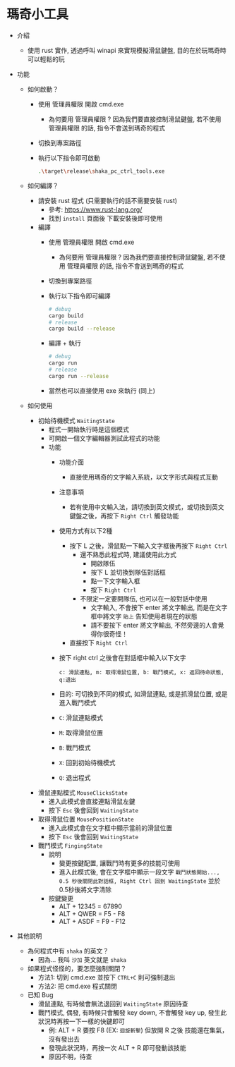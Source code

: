 瑪奇小工具
==========

- 介紹
    - 使用 rust 實作, 透過呼叫 winapi 來實現模擬滑鼠鍵盤, 目的在於玩瑪奇時可以輕鬆的玩

- 功能
    - 如何啟動？
        - 使用 管理員權限 開啟 cmd.exe
            - 為何要用 管理員權限 ? 因為我們要直接控制滑鼠鍵盤, 若不使用 管理員權限 的話, 指令不會送到瑪奇的程式
        - 切換到專案路徑
        - 執行以下指令即可啟動

            ```bash
            .\target\release\shaka_pc_ctrl_tools.exe
            ```
        
    - 如何編譯？
        - 請安裝 rust 程式 (只需要執行的話不需要安裝 rust)
            - 參考: https://www.rust-lang.org/
            - 找到 `install` 頁面後 下載安裝後即可使用
        - 編譯
            - 使用 管理員權限 開啟 cmd.exe
                - 為何要用 管理員權限 ? 因為我們要直接控制滑鼠鍵盤, 若不使用 管理員權限 的話, 指令不會送到瑪奇的程式
            - 切換到專案路徑
            - 執行以下指令即可編譯

                ```bash
                # debug
                cargo build
                # release
                cargo build --release
                ```
            
            - 編譯 + 執行

                ```bash
                # debug
                cargo run
                # release
                cargo run --release
                ```
            
            - 當然也可以直接使用 exe 來執行 (同上)
    
    - 如何使用
        - 初始待機模式 `WaitingState`
            - 程式一開始執行時是這個模式
            - 可開啟一個文字編輯器測試此程式的功能
            - 功能
                - 功能介面
                    - 直接使用瑪奇的文字輸入系統，以文字形式與程式互動
                - 注意事項
                    - 若有使用中文輸入法，請切換到英文模式，或切換到英文鍵盤之後，再按下 `Right Ctrl` 觸發功能
                - 使用方式有以下2種
                    - 按下 L 之後，滑鼠點一下輸入文字框後再按下 `Right Ctrl`
                        - 還不熟悉此程式時, 建議使用此方式
                            - 開啟隊伍
                            - 按下 L 並切換到隊伍對話框
                            - 點一下文字輸入框
                            - 按下 `Right Ctrl`
                        - 不限定一定要開隊伍, 也可以在一般對話中使用
                            - 文字輸入, 不會按下 enter 將文字輸出, 而是在文字框中將文字 `貼上` 告知使用者現在的狀態
                            - 請不要按下 enter 將文字輸出, 不然旁邊的人會覺得你很奇怪！
                    - 直接按下 `Right Ctrl`
                - 按下 right ctrl 之後會在對話框中輸入以下文字

                    ```
                    c: 滑鼠連點, m: 取得滑鼠位置, b: 戰鬥模式, x: 返回待命狀態, q:退出
                    ```
                
                - 目的: 可切換到不同的模式, 如滑鼠連點, 或是抓滑鼠位置, 或是進入戰鬥模式
                - `C`: 滑鼠連點模式
                - `M`: 取得滑鼠位置
                - `B`: 戰鬥模式
                - `X`: 回到初始待機模式
                - `Q`: 退出程式
        - 滑鼠連點模式 `MouseClicksState`
            - 進入此模式會直接連點滑鼠左鍵
            - 按下 `Esc` 後會回到 `WaitingState`
        - 取得滑鼠位置 `MousePositionState`
            - 進入此模式會在文字框中顯示當前的滑鼠位置
            - 按下 `Esc` 後會回到 `WaitingState`
        - 戰鬥模式 `FingingState`
            - 說明
                - 變更按鍵配置, 讓戰鬥時有更多的技能可使用
                - 進入此模式後, 會在文字框中顯示一段文字 `戰鬥狀態開始..., 0.5 秒後關閉此對話框, Right Ctrl 回到 WaitingState` 並於0.5秒後將文字清除
            - 按鍵變更
                - ALT + 12345 = 67890
                - ALT + QWER = F5 - F8
                - ALT + ASDF = F9 - F12
- 其他說明
    - 為何程式中有 `shaka` 的英文？
        - 因為... 我叫 `沙加` 英文就是 `shaka`
    - 如果程式怪怪的，要怎麼強制關閉？
        - 方法1: 切到 cmd.exe 並按下 `CTRL+C` 則可強制退出
        - 方法2: 把 cmd.exe 程式關閉
    - 已知 Bug
        - 滑鼠連點, 有時候會無法退回到 `WaitingState` 原因待查
        - 戰鬥模式, 偶發, 有時候只會觸發 key down, 不會觸發 key up, 發生此狀況時再按一下一樣的快鍵即可
            - 例: ALT + R 要按 F8 (EX: `迴旋斬擊`) 但放開 R 之後 技能還在集氣，沒有發出去
            - 發現此狀況時，再按一次 ALT + R 即可發動該技能
            - 原因不明，待查
